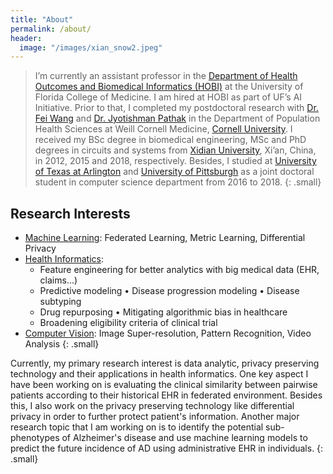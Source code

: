 ```yaml
---
title: "About"
permalink: /about/
header:
  image: "/images/xian_snow2.jpeg"
---
```


> I’m currently an assistant professor in the [Department of Health Outcomes and Biomedical Informatics (HOBI)](https://hobi.med.ufl.edu/) at the University of Florida College of Medicine. I am hired at HOBI as part of UF’s AI Initiative. Prior to that, I completed my postdoctoral research with [Dr. Fei Wang](https://wcm-wanglab.github.io/index.html) and [Dr. Jyotishman Pathak](https://vivo.weill.cornell.edu/display/cwid-jyp2001) in the Department of Population Health Sciences at Weill Cornell Medicine, [Cornell University](https://www.cornell.edu/). I received my BSc degree in biomedical engineering, MSc and PhD degrees in circuits and systems from [Xidian University](https://en.xidian.edu.cn/), Xi’an, China, in 2012, 2015 and 2018, respectively. Besides, I studied at [University of Texas at Arlington](https://www.uta.edu/) and [University of Pittsburgh](https://www.pitt.edu/) as a joint doctoral student in computer science department from 2016 to 2018. 
{: .small}

## Research Interests
* [Machine Learning](https://en.wikipedia.org/wiki/Machine_learning): Federated Learning, Metric Learning, Differential Privacy
* [Health Informatics](https://en.wikipedia.org/wiki/Health_informatics): 
    * Feature engineering for better analytics with big medical data (EHR, claims...)
    * Predictive modeling         • Disease progression modeling        • Disease subtyping
    * Drug repurposing       • Mitigating algorithmic bias in healthcare
    * Broadening eligibility criteria of clinical trial
* [Computer Vision](https://en.wikipedia.org/wiki/Computer_vision): Image Super-resolution, Pattern Recognition, Video Analysis
{: .small}

Currently, my primary research interest is data analytic, privacy preserving technology and their applications in health informatics. One key aspect I have been working on is evaluating the clinical similarity between pairwise patients according to their historical EHR in federated environment. Besides this, I also work on the privacy preserving technology like differential privacy in order to further protect patient's information. Another major research topic that I am working on is to identify the potential sub-phenotypes of Alzheimer's disease and use machine learning models to predict the future incidence of AD using administrative EHR in individuals.
{: .small}

